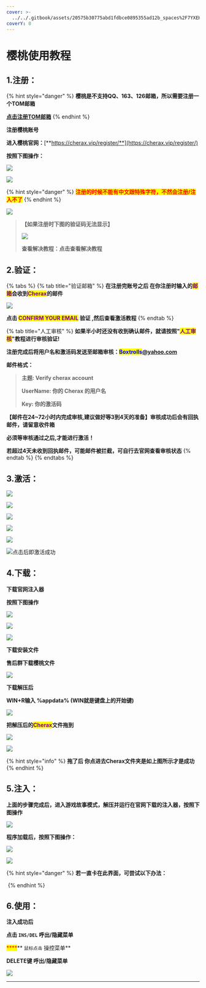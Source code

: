 ```yaml
---
cover: >-
  ../../.gitbook/assets/20575b30775abd1fdbce0895355ad12b_spaces%2F7YXEHggLzaiKwZjRSOD4%2Fuploads%2FDzn5QW2DpoTlJHd45kA8%2FQQ%E5%9B%BE%E7%89%8720220415152429_alt=media&token=59f0ac57-1304-45a7-8726-d62321156154.png
coverY: 0
---
```


# 樱桃使用教程

## 1.注册：

{% hint style="danger" %}
**樱桃是不支持QQ、163、126邮箱，所以需要注册一个TOM邮箱**

[**点击注册TOM邮箱**](https://mail.tom.com)
{% endhint %}

**注册樱桃账号**

**进入樱桃官网：**[**https://cherax.vip/register/**](https://cherax.vip/register/)

**按照下图操作：**

![](<../../.gitbook/assets/image (62).png>)

![](<../../.gitbook/assets/image (39).png>)

{% hint style="danger" %}
<mark style="color:red;">**注册的时候不能有中文跟特殊字符，不然会注册/注入不了**</mark>
{% endhint %}

![
](<../../.gitbook/assets/image (36).png>)

> **【如果注册时下图的验证码无法显示】**
>
> ****![](<../../.gitbook/assets/image (40).png>)****
>
> **查看解决教程：点击查看解决教程**

## **2.验证：**

{% tabs %}
{% tab title="验证邮箱" %}
**在注册完账号之后 在你注册时输入的**<mark style="color:purple;">**邮箱**</mark>**会收到**<mark style="color:purple;">**Cherax**</mark>**的邮件**

![](<../../.gitbook/assets/image (13).png>)

**点击 **<mark style="color:purple;">**CONFIRM YOUR EMAIL**</mark>** 验证 ,然后查看激活教程**
{% endtab %}

{% tab title="人工审核" %}
**如果半小时还没有收到确认邮件，就请按照"**<mark style="color:purple;">**人工审核**</mark>**"教程进行审核验证!**

**注册完成后将用户名和激活码发送至邮箱审核：**<mark style="color:blue;">**Boxtrolls**</mark>[**@yahoo.com**](https://www.outlook.com/?refd=account.microsoft.com\&fref=home.banner.viewinbox)

**邮件格式：**

> **主题: Verify cherax account**
>
> **UserName: 你的 Cherax 的用户名**
>
> **Key: 你的激活码**

**【邮件在24\~72小时内完成审核,建议做好等3到4天的准备】审核成功后会有回执邮件，请留意收件箱**

**必须等审核通过之后,才能进行激活！**

**若超过4天未收到回执邮件，可能邮件被拦截，可自行去官网查看审核状态**
{% endtab %}
{% endtabs %}

## **3.激活：**

![](<../../.gitbook/assets/image (58).png>)

![](<../../.gitbook/assets/image (22).png>)

![](<../../.gitbook/assets/image (55).png>)

![](<../../.gitbook/assets/image (65).png>)

![](<../../.gitbook/assets/image (45).png>)

![点击后即激活成功](<../../.gitbook/assets/image (50).png>)

## 4.下载：

**下载官网注入器**

**按照下图操作**

![](<../../.gitbook/assets/image (37).png>)

![](<../../.gitbook/assets/image (23).png>)

![](<../../.gitbook/assets/image (16).png>)

**下载安装文件**

**售后群下载樱桃文件**

![](<../../.gitbook/assets/image (54).png>)

**下载解压后**

**WIN+R输入 %appdata%  (WIN就是键盘上的开始键)**

****![](<../../.gitbook/assets/image (21).png>)****

**把解压后的**<mark style="color:purple;">**Cherax**</mark>**文件拖到**

![](<../../.gitbook/assets/image (47).png>)

![](<../../.gitbook/assets/image (34).png>)

{% hint style="info" %}
**拖了后 你点进去Cherax文件夹是如上图所示才是成功**
{% endhint %}

## **5.注入：**

**上面的步骤完成后，进入游戏故事模式，解压并运行在官网下载的注入器，按照下图操作**

![](<../../.gitbook/assets/image (70).png>)

**程序加载后，按照下图操作：**

![](<../../.gitbook/assets/image (53).png>)

![](<../../.gitbook/assets/image (27).png>)

{% hint style="danger" %}
**若一直卡在此界面，可尝试以下办法：**

****<img src="../../.gitbook/assets/image (35).png" alt="" data-size="original">****
{% endhint %}

## **6.使用：**

**注入成功后**

**点击 `INS/DEL` 呼出/隐藏菜单**

&#x20;<mark style="color:red;">****</mark>** `鼠标点击` 操控菜单**

**DELETE键 呼出/隐藏菜单**

![](<../../.gitbook/assets/image (11).png>)

****
